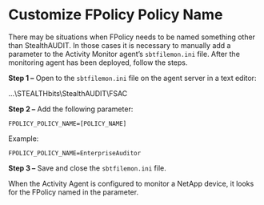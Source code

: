 # Customize FPolicy Policy Name

There may be situations when FPolicy needs to be named something other than StealthAUDIT. In those
cases it is necessary to manually add a parameter to the Activity Monitor agent’s `sbtfilemon.ini`
file. After the monitoring agent has been deployed, follow the steps.

**Step 1 –** Open to the `sbtfilemon.ini` file on the agent server in a text editor:

…\STEALTHbits\StealthAUDIT\FSAC

**Step 2 –** Add the following parameter:

```
FPOLICY_POLICY_NAME=[POLICY_NAME]
```

Example:

```
FPOLICY_POLICY_NAME=EnterpriseAuditor
```

**Step 3 –** Save and close the `sbtfilemon.ini` file.

When the Activity Agent is configured to monitor a NetApp device, it looks for the FPolicy named in
the parameter.
